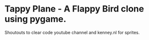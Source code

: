 # Tappy Plane - A Flappy Bird clone using pygame.

Shoutouts to clear code youtube channel and kenney.nl for sprites.
